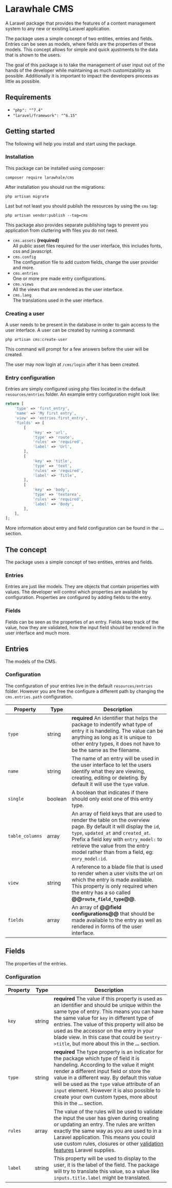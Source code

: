 # Larawhale CMS

A Laravel package that provides the features of a content management system to any new or existing Laravel application.

The package uses a simple concept of two entities, entries and fields. Entries can be seen as models, where fields are the properties of these models. This concept allows for simple and quick ajustments to the data that is shown to the users.

The goal of this package is to take the management of user input out of the hands of the developer while maintaining as much customizability as possible. Additionally it is important to impact the developers process as little as possible.

## Requirements

- `"php": "^7.4"`
- `"laravel/framework": "^6.15"`

## Getting started

The following will help you install and start using the package.

### Installation

This package can be installed using composer:

```
composer require larawhale/cms
```

After installation you should run the migrations:

```
php artisan migrate
```

Last but not least you should publish the resources by using the `cms` tag:

```
php artisan vendor:publish --tag=cms
```

This package also provides separate publishing tags to prevent you application from cluttering with files you do not need.

  - `cms.assets` **(required)**<br>
    All public asset files required for the user interface, this includes fonts, css and javascript.
  - `cms.config`<br>
    The configuration file to add custom fields, change the user provider and more.
  - `cms.entries`<br>
    One or more pre made entry configurations.
  - `cms.views`<br>
    All the views that are rendered as the user interface.
  - `cms.lang`<br>
    The translations used in the user interface.

### Creating a user

A user needs to be present in the database in order to gain access to the user interface. A user can be created by running a command:

```
php artisan cms:create-user
```

This command will prompt for a few answers before the user will be created.

The user may now login at `/cms/login` after it has been created.

### Entry configuration

Entries are simply configured using php files located in the default `resources/entries` folder. An example entry configuration might look like:

```php
return [
    'type' => 'first_entry',
    'name' => 'My first entry',
    'view' => 'entries.first_entry',
    'fields' => [
        [
            'key' => 'url',
            'type' => 'route',
            'rules' => 'required',
            'label' => 'Url',
        ],
        [
            'key' => 'title',
            'type' => 'text',
            'rules' => 'required',
            'label' => 'Title',
        ],
        [
            'key' => 'body',
            'type' => 'textarea',
            'rules' => 'required',
            'label' => 'Body',
        ],
    ],
];
```

More information about entry and field configuration can be found in the **...** section.

## The concept

The package uses a simple concept of two entities, entries and fields.

### Entries

Entries are just like models. They are objects that contain properties with values. The developer will control which properties are available by configuration. Properties are configured by adding fields to the entry.

### Fields

Fields can be seen as the properties of an entry. Fields keep track of the value, how they are validated, how the input field should be rendered in the user interface and much more.

## Entries

The models of the CMS.

### Configuration

The configuration of your entries live in the default `resources/entries` folder. However you are free the configure a different path by changing the `cms.entries.path` configuration.

| Property | Type | Description |
|-----------------|---------|---------------------------------------------------------------------------------------------------------------------------------------------------------------------------------------------------------------------------------------------------------------------------------------------|
| `type` | string | **required** An identifier that helps the package to indentify what type of entry it is handeling. The value can be anything as long as it is unique to other entry types, it does not have to be the same as the filename. |
| `name` | string | The name of an entry will be used in the user interface to let the users identify what they are viewing, creating, editing or deleting. By default it will use the `type` value. |
| `single` | boolean | A boolean that indicates if there should only exist one of this entry type. |
| `table_columns` | array | An array of field keys that are used to render the table on the overview page. By default it will display the `id`, `type`, `updated_at` and `created_at`. Prefix a field key with `entry_model:` to retrieve the value from the entry model rather than from a field, eg: `enry_model:id`. |
| `view` | string | A reference to a blade file that is used to render when a user visits the url on which the entry is made available. This property is only required when the entry has a so called **@@`route_field_type`@@**. |
| `fields` | array | An array of **@@field configurations@@** that should be made available to the entry as well as rendered in forms of the user interface. |

## Fields

The properties of the entries.

### Configuration

| Property | Type | Description |
|----------|--------|--------------------------------------------------------------------------------------------------------------------------------------------------------------------------------------------------------------------------------------------------------------------------------------------------------------------------------------------------------------------------------------------------------|
| `key` | string | **required** The value if this property is used as an identifier and should be unique within the same type of entry. This means you can have the same value for `key` in different type of entries. The value of this property will also be used as the accessor on the entry in your blade view. In this case that could be `$entry->title`, but more about this in the **...** section. |
| `type` | string | **required** The type property is an indicator for the package which type of field it is handeling. According to the value it might render a different input field or store the value in a different way. By default this value will be used as the `type` value attribute of an `input` element. However it is also possible to create your own custom types, more about this in the **...** section. |
| `rules` | array | The value of the rules will be used to validate the input the user has given during creating or updating an entry. The rules are written exactly the same way as you are used to in a Laravel application. This means you could use custom rules, closures or other [validation features](https://laravel.com/docs/master/validation) Laravel supplies. |
| `label` | string | This property will be used to display to the user, it is the label of the field. The package will try to translate this value, so a value like `inputs.title.label` might be translated. |
